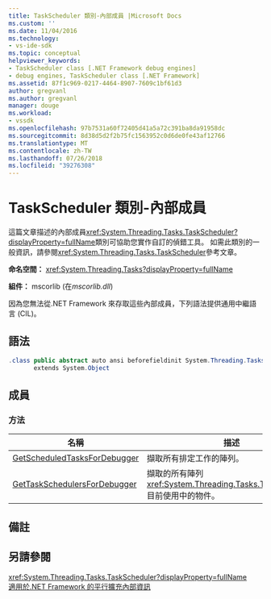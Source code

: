 ```yaml
---
title: TaskScheduler 類別-內部成員 |Microsoft Docs
ms.custom: ''
ms.date: 11/04/2016
ms.technology:
- vs-ide-sdk
ms.topic: conceptual
helpviewer_keywords:
- TaskScheduler class [.NET Framework debug engines]
- debug engines, TaskScheduler class [.NET Framework]
ms.assetid: 87f1c969-0217-4464-8907-7609c1bf61d3
author: gregvanl
ms.author: gregvanl
manager: douge
ms.workload:
- vssdk
ms.openlocfilehash: 97b7531a60f72405d41a5a72c391ba8da91958dc
ms.sourcegitcommit: 8d38d5d2f2b75fc1563952c0d6de0fe43af12766
ms.translationtype: MT
ms.contentlocale: zh-TW
ms.lasthandoff: 07/26/2018
ms.locfileid: "39276308"
---
```

# <a name="taskscheduler-class---internal-members"></a>TaskScheduler 類別-內部成員
這篇文章描述的內部成員<xref:System.Threading.Tasks.TaskScheduler?displayProperty=fullName>類別可協助您實作自訂的偵錯工具。 如需此類別的一般資訊，請參閱<xref:System.Threading.Tasks.TaskScheduler>參考文章。  
  
 **命名空間：** <xref:System.Threading.Tasks?displayProperty=fullName>  
  
 **組件：** mscorlib (在*mscorlib.dll*)  
  
 因為您無法從.NET Framework 來存取這些內部成員，下列語法提供通用中繼語言 (CIL)。  
  
## <a name="syntax"></a>語法  
  
```csharp  
.class public abstract auto ansi beforefieldinit System.Threading.Tasks.TaskScheduler  
       extends System.Object  
```  
  
## <a name="members"></a>成員  
  
### <a name="methods"></a>方法  
  
|名稱|描述|  
|----------|-----------------|  
|[GetScheduledTasksForDebugger](../../extensibility/debugger/getscheduledtasksfordebugger-method.md)|擷取所有排定工作的陣列。|  
|[GetTaskSchedulersForDebugger](../../extensibility/debugger/gettaskschedulersfordebugger-method.md)|擷取的所有陣列<xref:System.Threading.Tasks.TaskScheduler>目前使用中的物件。|  
  
## <a name="remarks"></a>備註  
  
## <a name="see-also"></a>另請參閱  
 <xref:System.Threading.Tasks.TaskScheduler?displayProperty=fullName>   
 [適用於.NET Framework 的平行擴充內部資訊](../../extensibility/debugger/parallel-extension-internals-for-the-dotnet-framework.md)